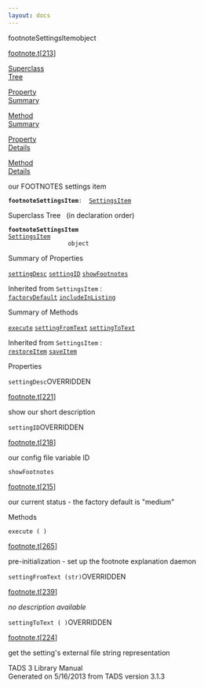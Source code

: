 ```yaml
---
layout: docs
---
```

<span class="title">footnoteSettingsItem</span><span class="type">object</span>

[footnote.t](../file/footnote.t.html)\[[213](../source/footnote.t.html#213)\]

[Superclass  
Tree](#_SuperClassTree_)

[Property  
Summary](#_PropSummary_)

[Method  
Summary](#_MethodSummary_)

[Property  
Details](#_Properties_)

[Method  
Details](#_Methods_)



our FOOTNOTES settings item

**`footnoteSettingsItem`**` :   `[`SettingsItem`](../object/SettingsItem.html)



<span id="_SuperClassTree_"></span>



<span class="hdln">Superclass Tree</span>   (in declaration order)



**`footnoteSettingsItem`**  
[`SettingsItem`](../object/SettingsItem.html)  
`                 object`  
<span id="_PropSummary_"></span>



<span class="hdln">Summary of Properties</span>  



[`settingDesc`](#settingDesc) [`settingID`](#settingID) [`showFootnotes`](#showFootnotes)

Inherited from `SettingsItem` :  
[`factoryDefault`](../object/SettingsItem.html#factoryDefault) [`includeInListing`](../object/SettingsItem.html#includeInListing)

<span id="_MethodSummary_"></span>



<span class="hdln">Summary of Methods</span>  



[`execute`](#execute) [`settingFromText`](#settingFromText) [`settingToText`](#settingToText)

Inherited from `SettingsItem` :  
[`restoreItem`](../object/SettingsItem.html#restoreItem) [`saveItem`](../object/SettingsItem.html#saveItem)

<span id="_Properties_"></span>



<span class="hdln">Properties</span>  



<span id="settingDesc"></span>

`settingDesc`<span class="rem">OVERRIDDEN</span>

[footnote.t](../file/footnote.t.html)\[[221](../source/footnote.t.html#221)\]



show our short description



<span id="settingID"></span>

`settingID`<span class="rem">OVERRIDDEN</span>

[footnote.t](../file/footnote.t.html)\[[218](../source/footnote.t.html#218)\]



our config file variable ID



<span id="showFootnotes"></span>

`showFootnotes`

[footnote.t](../file/footnote.t.html)\[[215](../source/footnote.t.html#215)\]



our current status - the factory default is "medium"



<span id="_Methods_"></span>



<span class="hdln">Methods</span>  



<span id="execute"></span>

`execute ( )`

[footnote.t](../file/footnote.t.html)\[[265](../source/footnote.t.html#265)\]



pre-initialization - set up the footnote explanation daemon



<span id="settingFromText"></span>

`settingFromText (str)`<span class="rem">OVERRIDDEN</span>

[footnote.t](../file/footnote.t.html)\[[239](../source/footnote.t.html#239)\]



*no description available*



<span id="settingToText"></span>

`settingToText ( )`<span class="rem">OVERRIDDEN</span>

[footnote.t](../file/footnote.t.html)\[[224](../source/footnote.t.html#224)\]



get the setting's external file string representation





TADS 3 Library Manual  
Generated on 5/16/2013 from TADS version 3.1.3


